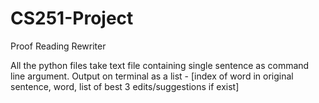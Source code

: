 # CS251-Project
Proof Reading Rewriter

All the python files take text file containing single sentence as command line argument.
Output on terminal as a list - [index of word in original sentence, word, list of best 3 edits/suggestions if exist]
